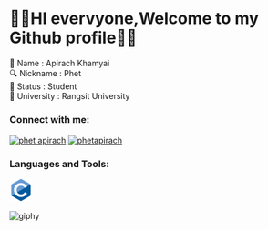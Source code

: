 # 👋👋HI evervyone,Welcome to my Github profile👋👋
🐣 Name : Apirach Khamyai<br> 
 🔍 Nickname : Phet<br>
   📕  Status : Student<br>
     🏫  University : Rangsit University<br>
    
    
<h3 align="center">

<h3 align="left">Connect with me:</h3>
<p align="left">
<a href="https://fb.com/phet apirach" target="blank"><img align="center" src="https://raw.githubusercontent.com/rahuldkjain/github-profile-readme-generator/master/src/images/icons/Social/facebook.svg" alt="phet apirach" height="30" width="40" /></a>
<a href="https://instagram.com/phetapirach" target="blank"><img align="center" src="https://raw.githubusercontent.com/rahuldkjain/github-profile-readme-generator/master/src/images/icons/Social/instagram.svg" alt="phetapirach" height="30" width="40" /></a>
</p>

<h3 align="left">Languages and Tools:</h3>
<p align="left"> <a href="https://www.cprogramming.com/" target="_blank" rel="noreferrer"> <img src="https://raw.githubusercontent.com/devicons/devicon/master/icons/c/c-original.svg" alt="c" width="40" height="40"/> </a> </p>


![giphy](https://user-images.githubusercontent.com/116876077/199898406-667d66f3-430e-4dba-8f03-2099af1f4825.gif)
